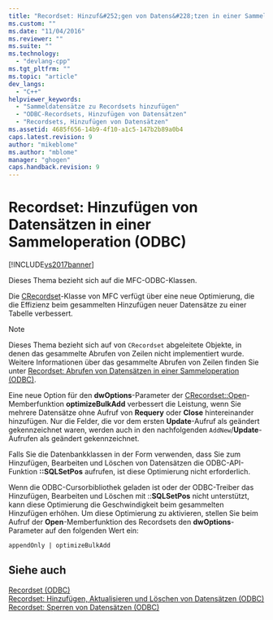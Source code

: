 ```yaml
---
title: "Recordset: Hinzuf&#252;gen von Datens&#228;tzen in einer Sammeloperation (ODBC) | Microsoft Docs"
ms.custom: ""
ms.date: "11/04/2016"
ms.reviewer: ""
ms.suite: ""
ms.technology: 
  - "devlang-cpp"
ms.tgt_pltfrm: ""
ms.topic: "article"
dev_langs: 
  - "C++"
helpviewer_keywords: 
  - "Sammeldatensätze zu Recordsets hinzufügen"
  - "ODBC-Recordsets, Hinzufügen von Datensätzen"
  - "Recordsets, Hinzufügen von Datensätzen"
ms.assetid: 4685f656-14b9-4f10-a1c5-147b2b89a0b4
caps.latest.revision: 9
author: "mikeblome"
ms.author: "mblome"
manager: "ghogen"
caps.handback.revision: 9
---
```

# Recordset: Hinzuf&#252;gen von Datens&#228;tzen in einer Sammeloperation (ODBC)
[!INCLUDE[vs2017banner](../../assembler/inline/includes/vs2017banner.md)]

Dieses Thema bezieht sich auf die MFC\-ODBC\-Klassen.  
  
 Die [CRecordset](../../mfc/reference/crecordset-class.md)\-Klasse von MFC verfügt über eine neue Optimierung, die die Effizienz beim gesammelten Hinzufügen neuer Datensätze zu einer Tabelle verbessert.  
  
> [!NOTE]
>  Dieses Thema bezieht sich auf von `CRecordset` abgeleitete Objekte, in denen das gesammelte Abrufen von Zeilen nicht implementiert wurde.  Weitere Informationen über das gesammelte Abrufen von Zeilen finden Sie unter [Recordset: Abrufen von Datensätzen in einer Sammeloperation \(ODBC\)](../../data/odbc/recordset-fetching-records-in-bulk-odbc.md).  
  
 Eine neue Option für den **dwOptions**\-Parameter der [CRecordset::Open](../Topic/CRecordset::Open.md)\-Memberfunktion **optimizeBulkAdd** verbessert die Leistung, wenn Sie mehrere Datensätze ohne Aufruf von **Requery** oder **Close** hintereinander hinzufügen.  Nur die Felder, die vor dem ersten **Update**\-Aufruf als geändert gekennzeichnet waren, werden auch in den nachfolgenden `AddNew`\/**Update**\-Aufrufen als geändert gekennzeichnet.  
  
 Falls Sie die Datenbankklassen in der Form verwenden, dass Sie zum Hinzufügen, Bearbeiten und Löschen von Datensätzen die ODBC\-API\-Funktion **::SQLSetPos** aufrufen, ist diese Optimierung nicht erforderlich.  
  
 Wenn die ODBC\-Cursorbibliothek geladen ist oder der ODBC\-Treiber das Hinzufügen, Bearbeiten und Löschen mit ::**SQLSetPos** nicht unterstützt, kann diese Optimierung die Geschwindigkeit beim gesammelten Hinzufügen erhöhen.  Um diese Optimierung zu aktivieren, stellen Sie beim Aufruf der **Open**\-Memberfunktion des Recordsets den **dwOptions**\-Parameter auf den folgenden Wert ein:  
  
```  
appendOnly | optimizeBulkAdd  
```  
  
## Siehe auch  
 [Recordset \(ODBC\)](../../data/odbc/recordset-odbc.md)   
 [Recordset: Hinzufügen, Aktualisieren und Löschen von Datensätzen \(ODBC\)](../../data/odbc/recordset-adding-updating-and-deleting-records-odbc.md)   
 [Recordset: Sperren von Datensätzen \(ODBC\)](../../data/odbc/recordset-locking-records-odbc.md)